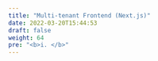 ```yaml
---
title: "Multi-tenant Frontend (Next.js)"
date: 2022-03-20T15:44:53
draft: false
weight: 64
pre: "<b>i. </b>"
---
```

